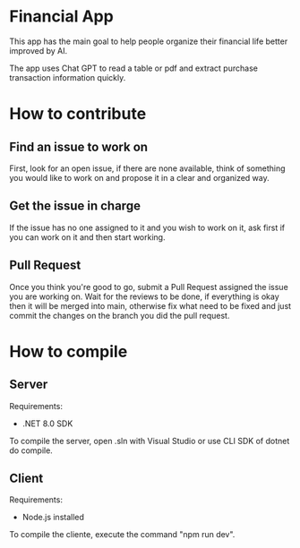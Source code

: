 # Financial App

This app has the main goal to help people organize their financial life better improved by AI.

The app uses Chat GPT to read a table or pdf and extract purchase transaction information quickly.

# How to contribute

## Find an issue to work on

First, look for an open issue, if there are none available, think of something you would like to work on and propose it in a clear and organized way.

## Get the issue in charge

If the issue has no one assigned to it and you wish to work on it, ask first if you can work on it and then start working.

## Pull Request

Once you think you're good to go, submit a Pull Request assigned the issue you are working on. Wait for the reviews to be done, if everything is okay then it will be merged into main, otherwise fix what need to be fixed and just commit the changes on the branch you did the pull request.

# How to compile

## Server

Requirements:
- .NET 8.0 SDK

To compile the server, open .sln with Visual Studio or use CLI SDK of dotnet do compile.

## Client

Requirements:
- Node.js installed

To compile the cliente, execute the command "npm run dev".
